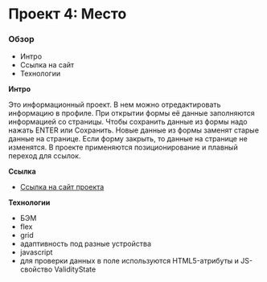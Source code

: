 # Проект 4: Место

### Обзор
* Интро
* Ссылка на сайт
* Технологии

**Интро**

Это информационный проект.
В нем можно отредактировать информацию в профиле. При открытии формы её данные заполняются информацией со страницы. Чтобы сохранить данные из формы надо нажать ENTER или Сохранить. Новые данные из формы заменят старые данные на странице. Если форму закрыть, то данные на странице не изменятся.
В проекте применяются позиционирование и плавный переход для ссылок.

**Ссылка**

* [Ссылка на сайт проекта](https://sunlight-nadezhda.github.io/mesto/index.html)

**Технологии**

* БЭМ
* flex
* grid
* адаптивность под разные устройства
* javascript
* для проверки данных в поле используются HTML5-атрибуты и JS-свойство ValidityState
